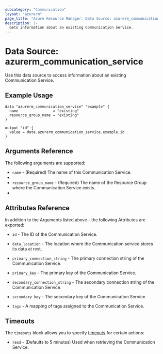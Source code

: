 ```yaml
---
subcategory: "Communication"
layout: "azurerm"
page_title: "Azure Resource Manager: Data Source: azurerm_communication_service"
description: |-
  Gets information about an existing Communication Service.
---
```


# Data Source: azurerm_communication_service

Use this data source to access information about an existing Communication Service.

## Example Usage

```hcl
data "azurerm_communication_service" "example" {
  name                = "existing"
  resource_group_name = "existing"
}

output "id" {
  value = data.azurerm_communication_service.example.id
}
```

## Arguments Reference

The following arguments are supported:

* `name` - (Required) The name of this Communication Service.
* 
* `resource_group_name` - (Required) The name of the Resource Group where the Communication Service exists.
* 
## Attributes Reference

In addition to the Arguments listed above - the following Attributes are exported: 

* `id` - The ID of the Communication Service.

* `data_location` - The location where the Communication service stores its data at rest.

* `primary_connection_string` - The primary connection string of the Communication Service.

* `primary_key` - The primary key of the Communication Service.

* `secondary_connection_string` - The secondary connection string of the Communication Service.

* `secondary_key` - The secondary key of the Communication Service.

* `tags` - A mapping of tags assigned to the Communication Service.

## Timeouts

The `timeouts` block allows you to specify [timeouts](https://www.terraform.io/language/resources/syntax#operation-timeouts) for certain actions:

* `read` - (Defaults to 5 minutes) Used when retrieving the Communication Service.
